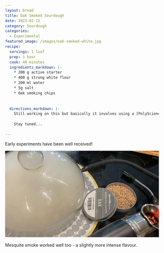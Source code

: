 ```yaml
---
layout: bread
title: Oak Smoked Sourdough
date: 2023-02-15
category: Sourdough
categories:
  - Experimental
featured_image: /images/oak-smoked-white.jpg
recipe:
  servings: 1 loaf
  prep: 1 hour
  cook: 40 minutes 
  ingredients_markdown: |-
    * 200 g active starter
    * 400 g strong white flour
    * 200 ml water
    * 5g salt
    * Oak smoking chips
    

  directions_markdown: |-
    Still working on this but basically it involves using a [PolyScience® Smoking Gun](https://www.sousvidetools.com/catalogsearch/result/index/?q=Polyscience®+Smoking+Guns&product_list_order=best_sellers&gclid=EAIaIQobChMI253y_8mY_QIV8o1oCR0hvQgjEAAYAiAAEgKjOfD_BwE) to smoke the flour before making the dough.

    Stay tuned...
    
---
```

Early experiments have been well received!

![Smoking Gun](/images/smoker.jpg "Smoking the flour")

Mesquite smoke worked well too - a
 slightly more intense flavour.